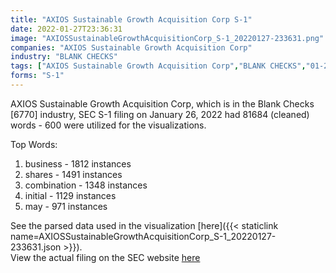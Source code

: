 ```yaml
---
title: "AXIOS Sustainable Growth Acquisition Corp S-1"
date: 2022-01-27T23:36:31
image: "AXIOSSustainableGrowthAcquisitionCorp_S-1_20220127-233631.png"
companies: "AXIOS Sustainable Growth Acquisition Corp"
industry: "BLANK CHECKS"
tags: ["AXIOS Sustainable Growth Acquisition Corp","BLANK CHECKS","01-26-2022","S-1"]
forms: "S-1"
---
```

AXIOS Sustainable Growth Acquisition Corp, which is in the Blank Checks [6770] industry, SEC S-1 filing on January 26, 2022 had 81684 (cleaned) words - 600 were utilized for the visualizations.

Top Words:
1. business - 1812 instances
2. shares - 1491 instances
3. combination - 1348 instances
4. initial - 1129 instances
5. may - 971 instances


See the parsed data used in the visualization [here]({{< staticlink name=AXIOSSustainableGrowthAcquisitionCorp_S-1_20220127-233631.json >}}).  
View the actual filing on the SEC website [here](https://www.sec.gov/Archives/edgar/data/1898019/0001104659-22-007845.txt)